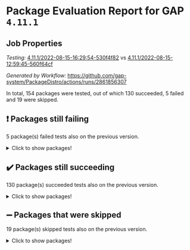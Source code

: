 # Package Evaluation Report for GAP `4.11.1`

## Job Properties

*Testing:* [4.11.1/2022-08-15-16:29:54-530f4f82](https://github.com/gap-system/PackageDistro/blob/data/reports/4.11.1/2022-08-15-16:29:54-530f4f82) vs [4.11.1/2022-08-15-12:59:45-560f64cf](https://github.com/gap-system/PackageDistro/blob/data/reports/4.11.1/2022-08-15-12:59:45-560f64cf)

*Generated by Workflow:* https://github.com/gap-system/PackageDistro/actions/runs/2861856307

In total, 154 packages were tested, out of which 130 succeeded, 5 failed and 19 were skipped.

## :exclamation: Packages still failing

5 package(s) failed tests also on the previous version.
<details><summary>Click to show packages!</summary>

- francy 1.2.4 [(failure)](https://github.com/gap-system/PackageDistro/runs/7841664886?check_suite_focus=true)
- packagemanager 1.2 [(failure)](https://github.com/gap-system/PackageDistro/runs/7841671256?check_suite_focus=true)
- recog 1.3.2 [(failure)](https://github.com/gap-system/PackageDistro/runs/7841672918?check_suite_focus=true)
- semigroups 5.0.2 [(failure)](https://github.com/gap-system/PackageDistro/runs/7841673468?check_suite_focus=true)
- standardff 0.9.4 [(failure)](https://github.com/gap-system/PackageDistro/runs/7841675001?check_suite_focus=true)
</details>

## :heavy_check_mark: Packages still succeeding

130 package(s) succeeded tests also on the previous version.
<details><summary>Click to show packages!</summary>

- ace 5.5 [(success)](https://github.com/gap-system/PackageDistro/runs/7841659923?check_suite_focus=true)
- aclib 1.3.2 [(success)](https://github.com/gap-system/PackageDistro/runs/7841660062?check_suite_focus=true)
- agt 0.2 [(success)](https://github.com/gap-system/PackageDistro/runs/7841660176?check_suite_focus=true)
- alnuth 3.2.1 [(success)](https://github.com/gap-system/PackageDistro/runs/7841660284?check_suite_focus=true)
- anupq 3.2.6 [(success)](https://github.com/gap-system/PackageDistro/runs/7841660439?check_suite_focus=true)
- atlasrep 2.1.4 [(success)](https://github.com/gap-system/PackageDistro/runs/7841660519?check_suite_focus=true)
- autodoc 2022.07.10 [(success)](https://github.com/gap-system/PackageDistro/runs/7841660623?check_suite_focus=true)
- automata 1.15 [(success)](https://github.com/gap-system/PackageDistro/runs/7841660747?check_suite_focus=true)
- automgrp 1.3.2 [(success)](https://github.com/gap-system/PackageDistro/runs/7841660836?check_suite_focus=true)
- autpgrp 1.11 [(success)](https://github.com/gap-system/PackageDistro/runs/7841660988?check_suite_focus=true)
- cap 2022.08-03 [(success)](https://github.com/gap-system/PackageDistro/runs/7841661112?check_suite_focus=true)
- caratinterface 2.3.4 [(success)](https://github.com/gap-system/PackageDistro/runs/7841661241?check_suite_focus=true)
- cddinterface 2022.08.11 [(success)](https://github.com/gap-system/PackageDistro/runs/7841661343?check_suite_focus=true)
- circle 1.6.5 [(success)](https://github.com/gap-system/PackageDistro/runs/7841661438?check_suite_focus=true)
- classicpres 1.22 [(success)](https://github.com/gap-system/PackageDistro/runs/7841661615?check_suite_focus=true)
- cohomolo 1.6.10 [(success)](https://github.com/gap-system/PackageDistro/runs/7841661728?check_suite_focus=true)
- congruence 1.2.4 [(success)](https://github.com/gap-system/PackageDistro/runs/7841661833?check_suite_focus=true)
- corelg 1.56 [(success)](https://github.com/gap-system/PackageDistro/runs/7841661940?check_suite_focus=true)
- crime 1.6 [(success)](https://github.com/gap-system/PackageDistro/runs/7841662085?check_suite_focus=true)
- crisp 1.4.5 [(success)](https://github.com/gap-system/PackageDistro/runs/7841662203?check_suite_focus=true)
- crypting 0.10 [(success)](https://github.com/gap-system/PackageDistro/runs/7841662306?check_suite_focus=true)
- cryst 4.1.25 [(success)](https://github.com/gap-system/PackageDistro/runs/7841662400?check_suite_focus=true)
- crystcat 1.1.10 [(success)](https://github.com/gap-system/PackageDistro/runs/7841662515?check_suite_focus=true)
- ctbllib 1.3.4 [(success)](https://github.com/gap-system/PackageDistro/runs/7841662609?check_suite_focus=true)
- cubefree 1.19 [(success)](https://github.com/gap-system/PackageDistro/runs/7841662728?check_suite_focus=true)
- curlinterface 2.2.3 [(success)](https://github.com/gap-system/PackageDistro/runs/7841662842?check_suite_focus=true)
- cvec 2.7.6 [(success)](https://github.com/gap-system/PackageDistro/runs/7841662960?check_suite_focus=true)
- datastructures 0.2.7 [(success)](https://github.com/gap-system/PackageDistro/runs/7841663086?check_suite_focus=true)
- deepthought 1.0.5 [(success)](https://github.com/gap-system/PackageDistro/runs/7841663230?check_suite_focus=true)
- design 1.7 [(success)](https://github.com/gap-system/PackageDistro/runs/7841663333?check_suite_focus=true)
- difsets 2.3.1 [(success)](https://github.com/gap-system/PackageDistro/runs/7841663416?check_suite_focus=true)
- digraphs 1.5.3 [(success)](https://github.com/gap-system/PackageDistro/runs/7841663506?check_suite_focus=true)
- edim 1.3.5 [(success)](https://github.com/gap-system/PackageDistro/runs/7841663590?check_suite_focus=true)
- example 4.3.2 [(success)](https://github.com/gap-system/PackageDistro/runs/7841663684?check_suite_focus=true)
- factint 1.6.3 [(success)](https://github.com/gap-system/PackageDistro/runs/7841663808?check_suite_focus=true)
- ferret 1.0.8 [(success)](https://github.com/gap-system/PackageDistro/runs/7841663981?check_suite_focus=true)
- fga 1.4.0 [(success)](https://github.com/gap-system/PackageDistro/runs/7841664111?check_suite_focus=true)
- fining 1.5 [(success)](https://github.com/gap-system/PackageDistro/runs/7841664230?check_suite_focus=true)
- float 1.0.3 [(success)](https://github.com/gap-system/PackageDistro/runs/7841664347?check_suite_focus=true)
- format 1.4.3 [(success)](https://github.com/gap-system/PackageDistro/runs/7841664468?check_suite_focus=true)
- forms 1.2.8 [(success)](https://github.com/gap-system/PackageDistro/runs/7841664563?check_suite_focus=true)
- fplsa 1.2.5 [(success)](https://github.com/gap-system/PackageDistro/runs/7841664657?check_suite_focus=true)
- fr 2.4.10 [(success)](https://github.com/gap-system/PackageDistro/runs/7841664762?check_suite_focus=true)
- fwtree 1.3 [(success)](https://github.com/gap-system/PackageDistro/runs/7841664985?check_suite_focus=true)
- gbnp 1.0.5 [(success)](https://github.com/gap-system/PackageDistro/runs/7841665104?check_suite_focus=true)
- generalizedmorphismsforcap 2022.05-01 [(success)](https://github.com/gap-system/PackageDistro/runs/7841665243?check_suite_focus=true)
- genss 1.6.7 [(success)](https://github.com/gap-system/PackageDistro/runs/7841665516?check_suite_focus=true)
- gradedringforhomalg 2022.07-01 [(success)](https://github.com/gap-system/PackageDistro/runs/7841665774?check_suite_focus=true)
- grape 4.8.5 [(success)](https://github.com/gap-system/PackageDistro/runs/7841665960?check_suite_focus=true)
- groupoids 1.71 [(success)](https://github.com/gap-system/PackageDistro/runs/7841666124?check_suite_focus=true)
- grpconst 2.6.2 [(success)](https://github.com/gap-system/PackageDistro/runs/7841666261?check_suite_focus=true)
- guarana 0.96.3 [(success)](https://github.com/gap-system/PackageDistro/runs/7841666375?check_suite_focus=true)
- guava 3.16 [(success)](https://github.com/gap-system/PackageDistro/runs/7841666528?check_suite_focus=true)
- hap 1.47 [(success)](https://github.com/gap-system/PackageDistro/runs/7841666638?check_suite_focus=true)
- hapcryst 0.1.15 [(success)](https://github.com/gap-system/PackageDistro/runs/7841666822?check_suite_focus=true)
- hecke 1.5.3 [(success)](https://github.com/gap-system/PackageDistro/runs/7841666938?check_suite_focus=true)
- help 3.5 [(success)](https://github.com/gap-system/PackageDistro/runs/7841667065?check_suite_focus=true)
- idrel 2.44 [(success)](https://github.com/gap-system/PackageDistro/runs/7841667198?check_suite_focus=true)
- images 1.3.1 [(success)](https://github.com/gap-system/PackageDistro/runs/7841667311?check_suite_focus=true)
- intpic 0.3.0 [(success)](https://github.com/gap-system/PackageDistro/runs/7841667442?check_suite_focus=true)
- io 4.7.2 [(success)](https://github.com/gap-system/PackageDistro/runs/7841667591?check_suite_focus=true)
- irredsol 1.4.3 [(success)](https://github.com/gap-system/PackageDistro/runs/7841667784?check_suite_focus=true)
- json 2.1.0 [(success)](https://github.com/gap-system/PackageDistro/runs/7841667944?check_suite_focus=true)
- jupyterkernel 1.4.1 [(success)](https://github.com/gap-system/PackageDistro/runs/7841668110?check_suite_focus=true)
- jupyterviz 1.5.1 [(success)](https://github.com/gap-system/PackageDistro/runs/7841668233?check_suite_focus=true)
- kan 1.34 [(success)](https://github.com/gap-system/PackageDistro/runs/7841668355?check_suite_focus=true)
- kbmag 1.5.9 [(success)](https://github.com/gap-system/PackageDistro/runs/7841668484?check_suite_focus=true)
- laguna 3.9.5 [(success)](https://github.com/gap-system/PackageDistro/runs/7841668600?check_suite_focus=true)
- liealgdb 2.2.1 [(success)](https://github.com/gap-system/PackageDistro/runs/7841668777?check_suite_focus=true)
- liepring 2.7 [(success)](https://github.com/gap-system/PackageDistro/runs/7841668904?check_suite_focus=true)
- liering 2.4.2 [(success)](https://github.com/gap-system/PackageDistro/runs/7841668996?check_suite_focus=true)
- linearalgebraforcap 2022.08-03 [(success)](https://github.com/gap-system/PackageDistro/runs/7841669130?check_suite_focus=true)
- loops 3.4.2 [(success)](https://github.com/gap-system/PackageDistro/runs/7841669239?check_suite_focus=true)
- lpres 1.0.3 [(success)](https://github.com/gap-system/PackageDistro/runs/7841669336?check_suite_focus=true)
- majoranaalgebras 1.4 [(success)](https://github.com/gap-system/PackageDistro/runs/7841669421?check_suite_focus=true)
- mapclass 1.4.5 [(success)](https://github.com/gap-system/PackageDistro/runs/7841669587?check_suite_focus=true)
- matgrp 0.64 [(success)](https://github.com/gap-system/PackageDistro/runs/7841669747?check_suite_focus=true)
- modisom 2.5.3 [(success)](https://github.com/gap-system/PackageDistro/runs/7841669881?check_suite_focus=true)
- modulepresentationsforcap 2022.08-02 [(success)](https://github.com/gap-system/PackageDistro/runs/7841669984?check_suite_focus=true)
- monoidalcategories 2022.08-02 [(success)](https://github.com/gap-system/PackageDistro/runs/7841670104?check_suite_focus=true)
- nconvex 2020.11-04 [(success)](https://github.com/gap-system/PackageDistro/runs/7841670205?check_suite_focus=true)
- nilmat 1.4.2 [(success)](https://github.com/gap-system/PackageDistro/runs/7841670358?check_suite_focus=true)
- nock 1.5 [(success)](https://github.com/gap-system/PackageDistro/runs/7841670451?check_suite_focus=true)
- normalizinterface 1.3.4 [(success)](https://github.com/gap-system/PackageDistro/runs/7841670569?check_suite_focus=true)
- nq 2.5.8 [(success)](https://github.com/gap-system/PackageDistro/runs/7841670677?check_suite_focus=true)
- numericalsgps 1.3.1 [(success)](https://github.com/gap-system/PackageDistro/runs/7841670846?check_suite_focus=true)
- openmath 11.5.1 [(success)](https://github.com/gap-system/PackageDistro/runs/7841670984?check_suite_focus=true)
- orb 4.8.5 [(success)](https://github.com/gap-system/PackageDistro/runs/7841671110?check_suite_focus=true)
- patternclass 2.4.2 [(success)](https://github.com/gap-system/PackageDistro/runs/7841671446?check_suite_focus=true)
- permut 2.0.4 [(success)](https://github.com/gap-system/PackageDistro/runs/7841671661?check_suite_focus=true)
- polenta 1.3.10 [(success)](https://github.com/gap-system/PackageDistro/runs/7841671807?check_suite_focus=true)
- polymaking 0.8.6 [(success)](https://github.com/gap-system/PackageDistro/runs/7841671958?check_suite_focus=true)
- primgrp 3.4.2 [(success)](https://github.com/gap-system/PackageDistro/runs/7841672092?check_suite_focus=true)
- profiling 2.5.0 [(success)](https://github.com/gap-system/PackageDistro/runs/7841672219?check_suite_focus=true)
- qpa 1.34 [(success)](https://github.com/gap-system/PackageDistro/runs/7841672335?check_suite_focus=true)
- quagroup 1.8.3 [(success)](https://github.com/gap-system/PackageDistro/runs/7841672436?check_suite_focus=true)
- radiroot 2.9 [(success)](https://github.com/gap-system/PackageDistro/runs/7841672592?check_suite_focus=true)
- rcwa 4.7.0 [(success)](https://github.com/gap-system/PackageDistro/runs/7841672711?check_suite_focus=true)
- rds 1.8 [(success)](https://github.com/gap-system/PackageDistro/runs/7841672827?check_suite_focus=true)
- repndecomp 1.2.1 [(success)](https://github.com/gap-system/PackageDistro/runs/7841673054?check_suite_focus=true)
- repsn 3.1.0 [(success)](https://github.com/gap-system/PackageDistro/runs/7841673150?check_suite_focus=true)
- resclasses 4.7.3 [(success)](https://github.com/gap-system/PackageDistro/runs/7841673254?check_suite_focus=true)
- scscp 2.3.1 [(success)](https://github.com/gap-system/PackageDistro/runs/7841673374?check_suite_focus=true)
- sglppow 2.2 [(success)](https://github.com/gap-system/PackageDistro/runs/7841673590?check_suite_focus=true)
- sgpviz 0.999.5 [(success)](https://github.com/gap-system/PackageDistro/runs/7841673710?check_suite_focus=true)
- simpcomp 2.1.14 [(success)](https://github.com/gap-system/PackageDistro/runs/7841673851?check_suite_focus=true)
- singular 2020.12.18 [(success)](https://github.com/gap-system/PackageDistro/runs/7841673989?check_suite_focus=true)
- sla 1.5.3 [(success)](https://github.com/gap-system/PackageDistro/runs/7841674124?check_suite_focus=true)
- smallgrp 1.5 [(success)](https://github.com/gap-system/PackageDistro/runs/7841674264?check_suite_focus=true)
- smallsemi 0.6.13 [(success)](https://github.com/gap-system/PackageDistro/runs/7841674444?check_suite_focus=true)
- sonata 2.9.4 [(success)](https://github.com/gap-system/PackageDistro/runs/7841674595?check_suite_focus=true)
- sophus 1.27 [(success)](https://github.com/gap-system/PackageDistro/runs/7841674745?check_suite_focus=true)
- spinsym 1.5.2 [(success)](https://github.com/gap-system/PackageDistro/runs/7841674880?check_suite_focus=true)
- symbcompcc 1.3.2 [(success)](https://github.com/gap-system/PackageDistro/runs/7841675285?check_suite_focus=true)
- thelma 1.3 [(success)](https://github.com/gap-system/PackageDistro/runs/7841675403?check_suite_focus=true)
- tomlib 1.2.9 [(success)](https://github.com/gap-system/PackageDistro/runs/7841675516?check_suite_focus=true)
- toric 1.9.5 [(success)](https://github.com/gap-system/PackageDistro/runs/7841675635?check_suite_focus=true)
- toricvarieties 2022.07.13 [(success)](https://github.com/gap-system/PackageDistro/runs/7841675741?check_suite_focus=true)
- transgrp 3.6.3 [(success)](https://github.com/gap-system/PackageDistro/runs/7841675822?check_suite_focus=true)
- ugaly 4.0.3 [(success)](https://github.com/gap-system/PackageDistro/runs/7841675928?check_suite_focus=true)
- unipot 1.5 [(success)](https://github.com/gap-system/PackageDistro/runs/7841676085?check_suite_focus=true)
- unitlib 4.1.0 [(success)](https://github.com/gap-system/PackageDistro/runs/7841676200?check_suite_focus=true)
- utils 0.76 [(success)](https://github.com/gap-system/PackageDistro/runs/7841676299?check_suite_focus=true)
- uuid 0.7 [(success)](https://github.com/gap-system/PackageDistro/runs/7841676407?check_suite_focus=true)
- walrus 0.9991 [(success)](https://github.com/gap-system/PackageDistro/runs/7841676548?check_suite_focus=true)
- wedderga 4.10.2 [(success)](https://github.com/gap-system/PackageDistro/runs/7841676641?check_suite_focus=true)
- xmod 2.88 [(success)](https://github.com/gap-system/PackageDistro/runs/7841676784?check_suite_focus=true)
- xmodalg 1.22 [(success)](https://github.com/gap-system/PackageDistro/runs/7841676921?check_suite_focus=true)
- yangbaxter 0.10.1 [(success)](https://github.com/gap-system/PackageDistro/runs/7841677032?check_suite_focus=true)
- zeromqinterface 0.14 [(success)](https://github.com/gap-system/PackageDistro/runs/7841677139?check_suite_focus=true)
</details>

## :heavy_minus_sign: Packages that were skipped

19 package(s) skipped tests also on the previous version.
<details><summary>Click to show packages!</summary>

- 4ti2interface 2022.03-01 [(skipped)](https://github.com/gap-system/PackageDistro/runs/7841461264?check_suite_focus=true)
- browse 1.8.14 [(skipped)](https://github.com/gap-system/PackageDistro/runs/7841461264?check_suite_focus=true)
- examplesforhomalg 2022.03-01 [(skipped)](https://github.com/gap-system/PackageDistro/runs/7841461264?check_suite_focus=true)
- gapdoc 1.6.5 [(skipped)](https://github.com/gap-system/PackageDistro/runs/7841461264?check_suite_focus=true)
- gauss 2022.03-01 [(skipped)](https://github.com/gap-system/PackageDistro/runs/7841461264?check_suite_focus=true)
- gaussforhomalg 2022.06-01 [(skipped)](https://github.com/gap-system/PackageDistro/runs/7841461264?check_suite_focus=true)
- gradedmodules 2022.03-01 [(skipped)](https://github.com/gap-system/PackageDistro/runs/7841461264?check_suite_focus=true)
- homalg 2022.03-01 [(skipped)](https://github.com/gap-system/PackageDistro/runs/7841461264?check_suite_focus=true)
- homalgtocas 2022.07-01 [(skipped)](https://github.com/gap-system/PackageDistro/runs/7841461264?check_suite_focus=true)
- io_forhomalg 2022.03-01 [(skipped)](https://github.com/gap-system/PackageDistro/runs/7841461264?check_suite_focus=true)
- itc 1.5.1 [(skipped)](https://github.com/gap-system/PackageDistro/runs/7841461264?check_suite_focus=true)
- localizeringforhomalg 2022.03-01 [(skipped)](https://github.com/gap-system/PackageDistro/runs/7841461264?check_suite_focus=true)
- matricesforhomalg 2022.06-01 [(skipped)](https://github.com/gap-system/PackageDistro/runs/7841461264?check_suite_focus=true)
- modules 2022.03-01 [(skipped)](https://github.com/gap-system/PackageDistro/runs/7841461264?check_suite_focus=true)
- polycyclic 2.16 [(skipped)](https://github.com/gap-system/PackageDistro/runs/7841461264?check_suite_focus=true)
- ringsforhomalg 2022.07-01 [(skipped)](https://github.com/gap-system/PackageDistro/runs/7841461264?check_suite_focus=true)
- sco 2022.03-01 [(skipped)](https://github.com/gap-system/PackageDistro/runs/7841461264?check_suite_focus=true)
- toolsforhomalg 2022.05-01 [(skipped)](https://github.com/gap-system/PackageDistro/runs/7841461264?check_suite_focus=true)
- xgap 4.31 [(skipped)](https://github.com/gap-system/PackageDistro/runs/7841461264?check_suite_focus=true)
</details>

